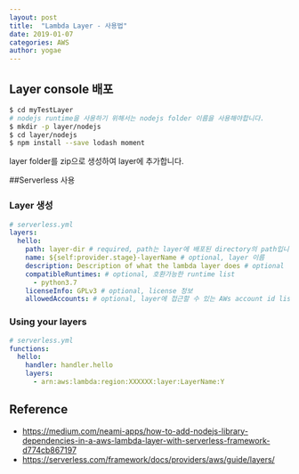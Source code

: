 ```yaml
---
layout: post
title:  "Lambda Layer - 사용법"
date: 2019-01-07
categories: AWS
author: yogae
---
```


## Layer console 배포

```bash
$ cd myTestLayer
# nodejs runtime을 사용하기 위해서는 nodejs folder 이름을 사용해야합니다.
$ mkdir -p layer/nodejs
$ cd layer/nodejs
$ npm install --save lodash moment
```

layer folder를 zip으로 생성하여 layer에 추가합니다.

##Serverless 사용 

### Layer 생성

```yml
# serverless.yml
layers:
  hello:
    path: layer-dir # required, path는 layer에 배포된 directory의 path입니다.
    name: ${self:provider.stage}-layerName # optional, layer 이름
    description: Description of what the lambda layer does # optional
    compatibleRuntimes: # optional, 호환가능한 runtime list
      - python3.7
    licenseInfo: GPLv3 # optional, license 정보
    allowedAccounts: # optional, layer에 접근할 수 있는 AWs account id list
```

### Using your layers

```yml
# serverless.yml
functions:
  hello:
    handler: handler.hello
    layers:
      - arn:aws:lambda:region:XXXXXX:layer:LayerName:Y
```

## Reference

- https://medium.com/neami-apps/how-to-add-nodejs-library-dependencies-in-a-aws-lambda-layer-with-serverless-framework-d774cb867197
- https://serverless.com/framework/docs/providers/aws/guide/layers/